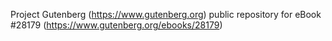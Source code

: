 Project Gutenberg (https://www.gutenberg.org) public repository for eBook #28179 (https://www.gutenberg.org/ebooks/28179)
